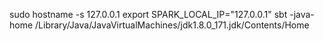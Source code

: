 sudo hostname -s 127.0.0.1
export SPARK_LOCAL_IP="127.0.0.1"
sbt -java-home /Library/Java/JavaVirtualMachines/jdk1.8.0_171.jdk/Contents/Home